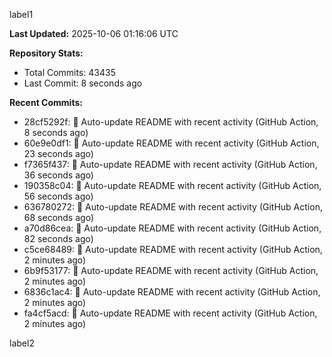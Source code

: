 
label1 
<!-- ACTIVITY_START -->
**Last Updated:** 2025-10-06 01:16:06 UTC

**Repository Stats:**
- Total Commits: 43435
- Last Commit: 8 seconds ago

**Recent Commits:**
- 28cf5292f: 🤖 Auto-update README with recent activity (GitHub Action, 8 seconds ago)
- 60e9e0df1: 🤖 Auto-update README with recent activity (GitHub Action, 23 seconds ago)
- f7365f437: 🤖 Auto-update README with recent activity (GitHub Action, 36 seconds ago)
- 190358c04: 🤖 Auto-update README with recent activity (GitHub Action, 56 seconds ago)
- 636780272: 🤖 Auto-update README with recent activity (GitHub Action, 68 seconds ago)
- a70d86cea: 🤖 Auto-update README with recent activity (GitHub Action, 82 seconds ago)
- c5ce68489: 🤖 Auto-update README with recent activity (GitHub Action, 2 minutes ago)
- 6b9f53177: 🤖 Auto-update README with recent activity (GitHub Action, 2 minutes ago)
- 6836c1ac4: 🤖 Auto-update README with recent activity (GitHub Action, 2 minutes ago)
- fa4cf5acd: 🤖 Auto-update README with recent activity (GitHub Action, 2 minutes ago)
<!-- ACTIVITY_END -->

label2
